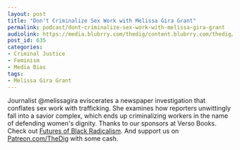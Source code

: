 ```yaml
---
layout: post
title: "Don't Criminalize Sex Work with Melissa Gira Grant"
permalink: podcast/dont-criminalize-sex-work-with-melissa-gira-grant
audiolink: https://media.blubrry.com/thedig/content.blubrry.com/thedig/The_Dig_-_EP_66_-Grant.mp3
post_id: 635
categories: 
- Criminal Justice
- Feminism
- Media Bias
tags: 
- Melissa Gira Grant
---
```


Journalist @melissagira eviscerates a newspaper investigation that conflates sex work with trafficking. She examines how reporters unwittingly fall into a savior complex, which ends up criminalizing workers in the name of defending women's dignity. Thanks to our sponsors at Verso Books. Check out [Futures of Black Radicalism](https://www.versobooks.com/books/2438-futures-of-black-radicalism). And support us on [Patreon.com/TheDig](Patreon.com/TheDig) with some cash.